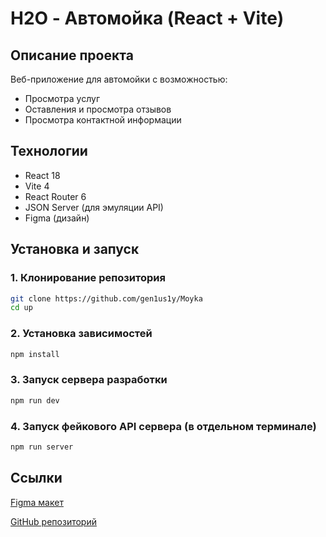 # H2O - Автомойка (React + Vite)

## Описание проекта
Веб-приложение для автомойки с возможностью:
- Просмотра услуг
- Оставления и просмотра отзывов
- Просмотра контактной информации

## Технологии
- React 18
- Vite 4
- React Router 6
- JSON Server (для эмуляции API)
- Figma (дизайн)

## Установка и запуск

### 1. Клонирование репозитория
```bash
git clone https://github.com/gen1us1y/Moyka
cd up
```

### 2. Установка зависимостей
```bash
npm install
```

### 3. Запуск сервера разработки
``` bash
npm run dev
```

### 4. Запуск фейкового API сервера (в отдельном терминале)
``` bash
npm run server
```

## Ссылки
[Figma макет](https://www.figma.com/)

[GitHub репозиторий](https://github.com/gen1us1y/Moyka)